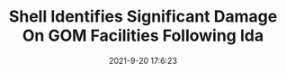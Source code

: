 ---
"title": "Shell Identifies Significant Damage On GOM Facilities Following Ida"
"date": "2021-9-20 17:6:23"
"feed_name": "RIGZONE"
"feed_website": "http://www.rigzone.com/"
"feed_rss": "http://www.rigzone.com/news/rss/rigzone_latest.aspx"
"link": "https://www.rigzone.com/news/shell_identifies_significant_damage_on_gom_facilities_following_ida-20-sep-2021-166473-article/?rss=true"
"file": "_posts/2021-1-1-040480afdc90ac7a7c1f3d3cee675e8be135f7ee.md"
"accident": "0"
"drilling": "0"
"dead": "0"
"injured": "0"
---